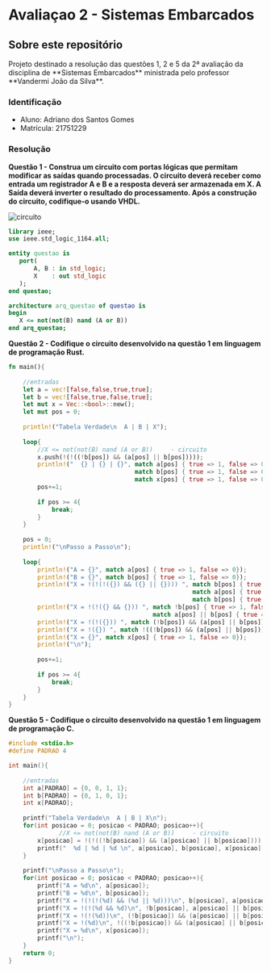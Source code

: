 # Avaliaçao 2 - Sistemas Embarcados
 
 ## Sobre este repositório
 <p>Projeto destinado a resolução das questões 1, 2 e 5 da 2ª avaliação da disciplina de **Sistemas Embarcados** ministrada pelo professor **Vandermi João da Silva**.</p>
 
 ### Identificação
 - Aluno: Adriano dos Santos Gomes
 - Matrícula: 21751229

 ### Resolução
 **Questão 1 - Construa um circuito com portas lógicas que permitam modificar as saídas quando processadas. O circuito deverá receber como entrada um registrador A e B e a resposta deverá ser armazenada em X. A Saída deverá inverter o resultado do processamento. Após a construção do circuito, codifique-o usando VHDL.**
 
 ![circuito](https://github.com/GomesAdriano/Avaliacao2-Embarcados/blob/main/circuito.jpg?raw=true)
 
 ~~~VHDL
 library ieee;
 use ieee.std_logic_1164.all;

 entity questao is
	port(
		A, B : in std_logic;
		X    : out std_logic
	);
 end questao;

 architecture arq_questao of questao is
 begin
	X <= not(not(B) nand (A or B))
 end arq_questao;
 ~~~

 **Questão 2 - Codifique o circuito desenvolvido na questão 1 em linguagem de programação Rust.**
~~~rust
fn main(){
    
    //entradas
    let a = vec![false,false,true,true];
    let b = vec![false,true,false,true];
    let mut x = Vec::<bool>::new();
    let mut pos = 0;
    
    println!("Tabela Verdade\n  A | B | X");
    
    loop{
        //X <= not(not(B) nand (A or B))     - circuito
        x.push(!(!((!b[pos]) && (a[pos] || b[pos]))));
        println!("  {} | {} | {}", match a[pos] { true => 1, false => 0},
                                   match b[pos] { true => 1, false => 0},
                                   match x[pos] { true => 1, false => 0});
        pos+=1;
        
        if pos >= 4{
            break;
        }
    }
    
    pos = 0;
    println!("\nPasso a Passo\n");
    
    loop{
        println!("A = {}", match a[pos] { true => 1, false => 0});
        println!("B = {}", match b[pos] { true => 1, false => 0});
        println!("X = !(!(!({}) && ({} || {}))) ", match b[pos] { true => 1, false => 0},
                                                   match a[pos] { true => 1, false => 0},
                                                   match b[pos] { true => 1, false => 0});
        println!("X = !(!({} && {})) ", match !b[pos] { true => 1, false => 0},
                                        match a[pos] || b[pos] { true => 1, false => 0});
        println!("X = !(!({})) ", match (!b[pos]) && (a[pos] || b[pos]) { true => 1, false => 0});
        println!("X = !({}) ", match !((!b[pos]) && (a[pos] || b[pos])) { true => 1, false => 0});
        println!("X = {}", match x[pos] { true => 1, false => 0});
        println!("\n");
                                 
        pos+=1;
        
        if pos >= 4{
            break;
        }
    }
}
~~~

**Questão 5 - Codifique o circuito desenvolvido na questão 1 em linguagem de programação C.**
~~~c
#include <stdio.h>
#define PADRAO 4

int main(){
    
    //entradas
    int a[PADRAO] = {0, 0, 1, 1};
    int b[PADRAO] = {0, 1, 0, 1};
    int x[PADRAO];
    
    printf("Tabela Verdade\n  A | B | X\n");
    for(int posicao = 0; posicao < PADRAO; posicao++){
              //X <= not(not(B) nand (A or B))     - circuito
        x[posicao] = !(!((!b[posicao]) && (a[posicao] || b[posicao])));
        printf("  %d | %d | %d \n", a[posicao], b[posicao], x[posicao]);
    }
    
    printf("\nPasso a Passo\n");
    for(int posicao = 0; posicao < PADRAO; posicao++){
        printf("A = %d\n", a[posicao]);
        printf("B = %d\n", b[posicao]);
        printf("X = !(!(!(%d) && (%d || %d)))\n", b[posicao], a[posicao], b[posicao]);
        printf("X = !(!(%d && %d)\n", !b[posicao], a[posicao] || b[posicao]);
        printf("X = !(!(%d))\n", (!b[posicao]) && (a[posicao] || b[posicao]));
        printf("X = !(%d)\n", !((!b[posicao]) && (a[posicao] || b[posicao])));
        printf("X = %d\n", x[posicao]);
        printf("\n");
    }
    return 0;
}
~~~


